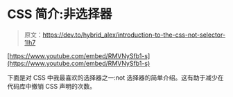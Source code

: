 # CSS 简介:非选择器

> 原文：<https://dev.to/hybrid_alex/introduction-to-the-css-not-selector-1lh7>

[https://www.youtube.com/embed/RMVNySfb1-s](https://www.youtube.com/embed/RMVNySfb1-s)

下面是对 CSS 中我最喜欢的选择器之一:not 选择器的简单介绍。这有助于减少在代码库中撤销 CSS 声明的次数。